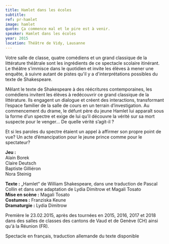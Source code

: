 ```yaml
---
title: Hamlet dans les écoles
subtitle: 
ref: pr-hamlet
image: hamlet
quote: Ça commence mal et le pire est à venir.
speaker: Hamlet dans les écoles
year: 2015
location: Théâtre de Vidy, Lausanne
---
```


Votre salle de classe, quatre comédiens et un grand classique de la littérature théâtrale sont les ingrédients de ce spectacle scolaire itinérant. Le théâtre s’immisce dans le quotidien et invite les élèves à mener une enquête, à suivre autant de pistes qu'il y a d'interprétations possibles du texte de Shakespeare.

Mêlant le texte de Shakespeare à des réécritures contemporaines, les comédiens invitent les élèves à redécouvrir ce grand classique de la littérature. Ils engagent un dialogue et créent des interactions, transformant l’espace familier de la salle de cours en un terrain d’investigation. Au commencement du drame, le défunt père du jeune Hamlet lui apparaît sous la forme d’un spectre et exige de lui qu’il découvre la vérité sur sa mort suspecte pour le venger… De quelle vérité s’agit-il ?

Et si les paroles du spectre étaient un appel à affirmer son propre point de vue? Un acte d’émancipation pour le jeune prince comme pour le spectateur?

**Jeu :**  
Alain Borek  
Claire Deutsch  
Baptiste Gilliéron  
Nora Steinig  

**Texte :** „Hamlet“ de William Shakespeare, dans une traduction de Pascal Collin et dans une adaptation de Lydia Dimitrow et Magali Tosato  
**Mise en scène :** Magali Tosato  
**Costumes :** Franziska Keune  
**Dramaturgie :** Lydia Dimitrow  

Première le 23.02.2015, après des tournées en 2015, 2016, 2017 et 2018 dans des salles de classes des cantons de Vaud et de Genève (CH) ainsi qu'à la Réunion (FR).

Spectacle en français, traduction allemande du texte disponible
